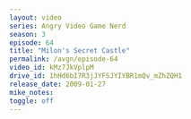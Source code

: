 ```yaml
---
layout: video
series: Angry Video Game Nerd
season: 3
episode: 64
title: "Milon's Secret Castle"
permalink: /avgn/episode-64
video_id: kMz7JkVplpM
drive_id: 1hHd6bI7R3jJYFSJYIYBR1mQv_mZhZQH1
release_date: 2009-01-27
mike_notes:
toggle: off
---
```

